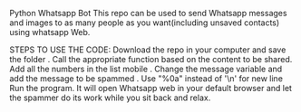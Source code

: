 Python Whatsapp Bot
This repo can be used to send Whatsapp messages and images to as many people as you want(including unsaved contacts) using whatsapp Web.

STEPS TO USE THE CODE:
Download the repo in your computer and save the folder .
Call the appropriate function based on the content to be shared.
Add all the numbers in the list mobile .
Change the message variable and add the message to be spammed . Use "%0a" instead of '\n' for new line
Run the program. It will open Whatsapp web in your default browser and let the spammer do its work while you sit back and relax.
